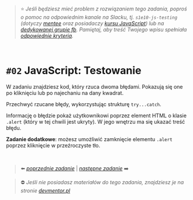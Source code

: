 > :star: *Jeśli będziesz mieć problem z rozwiązaniem tego zadania, poproś o pomoc na odpowiednim kanale na Slacku, tj. `s1e10-js-testing` (dotyczy [mentee](https://devmentor.pl/mentoring-javascript/) oraz posiadaczy [kursu JavaScript](https://devmentor.pl/p/javascript-for-beginners/)) lub na [dedykowanej grupie fb](https://www.facebook.com/groups/155234921740033). Pamiętaj, aby treść Twojego wpisu spełniała [odpowiednie kryteria](https://devmentor.pl/jak-prosic-o-pomoc/).*

&nbsp;

# `#02` JavaScript: Testowanie


W zadaniu znajdziesz kod, który rzuca dwoma błędami. Pokazują się one po kliknięciu lub po najechaniu na dany kwadrat.

Przechwyć rzucane błędy, wykorzystując strukturę `try...catch`. 

Informację o błędzie pokaż użytkownikowi poprzez element HTML o klasie `.alert` (który w tej chwili jest ukryty). W jego wnętrzu ma się ukazać treść błędu.

**Zadanie dodatkowe**: możesz umożliwić zamknięcie elementu `.alert` poprzez kliknięcie w przeźroczyste tło.


&nbsp;

> :arrow_left: [*poprzednie zadanie*](./../01) | [*następne zadanie*](./../03) :arrow_right:

> :no_entry: *Jeśli nie posiadasz materiałów do tego zadania, znajdziesz je na stronie [devmentor.pl](https://devmentor.pl/p/js-basics/)*
